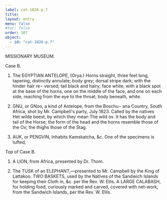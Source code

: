 ```yaml
---
label: cat-1826-p.7
title: 
layout: entry
menu: false
#toc: false
order: 107
object:
  - id: "cat-1826-p.7"
---
```


MISSIONARY MUSEUM.

Case B.

1. The EGYPTIAN ANTELOPE, (Orya.)
Horns straight, three feet long, tapering, distinctly annulate;
body grey; dorsal stripe dark; with the hinder hair re¬
versed; tail black and hairy; face white, with a black
spot at the base of the horns, one on the middle of the
face, and one on each side, reaching from the eye to the
throat; body beneath, white.

2. GNU, or GNoo, a kind of Antelope, from the Boschu¬
ana Country, South Africa, shot by Mr. Campbell's
party, July 1823.
Called by the natives Het wilde beest, by which they mean
The wild ov. It has the body and tail of the Horse; the
form of the head and the horns resemble those of the Ox;
the thighs those of the Stag.

3. AUK, or PENGVIN,
Inhabits Kamskatcha, &c. One of the specimens is tufted,

Top of Case B.

1. A LION, from Africa, presented by Dr. Thom.

2. The TUSK of an ELEPHANT,—presented to Mr.
Campbell by the King of Lattakoo.
TWO BASKETS, used by the Natives of the Sandwich
Islands for keeping their Cloth in, &c. per the Rev.
W. Ellis.
A LARGE CALABASH, for holding food,
curiously
marked and carved, covered with net-work, from the
Sandwich Islands, per the Rev. W. Ellis.
